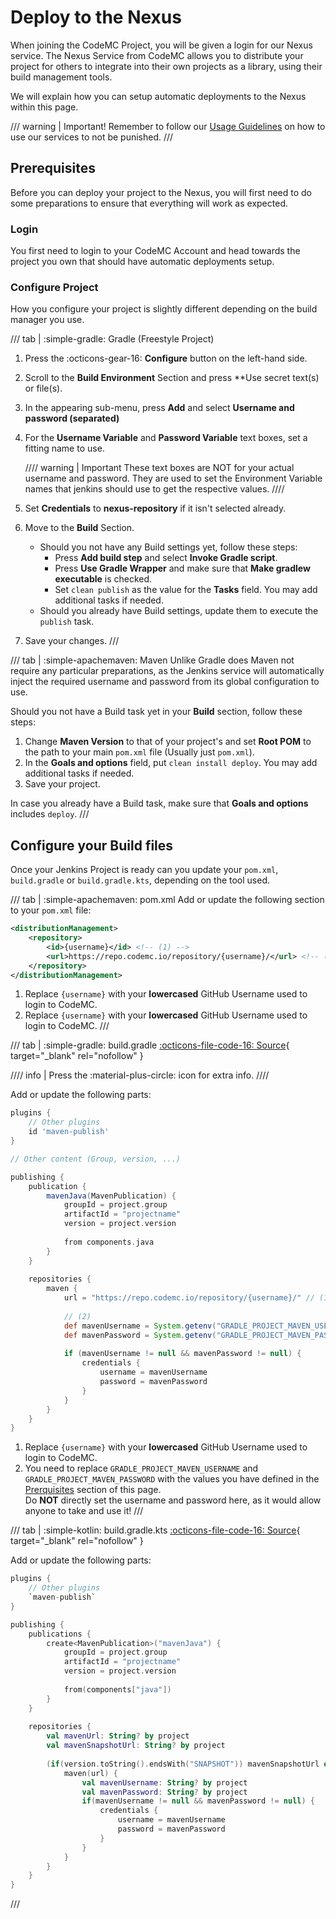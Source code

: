 # Deploy to the Nexus
When joining the CodeMC Project, you will be given a login for our Nexus service. The Nexus Service from CodeMC allows you to distribute your project for others to integrate into their own projects as a library, using their build management tools.

We will explain how you can setup automatic deployments to the Nexus within this page.

/// warning | Important!
Remember to follow our [Usage Guidelines](../../usage-guidelines.md) on how to use our services to not be punished.
///

## Prerequisites
Before you can deploy your project to the Nexus, you will first need to do some preparations to ensure that everything will work as expected.

### Login
You first need to login to your CodeMC Account and head towards the project you own that should have automatic deployments setup.

### Configure Project
How you configure your project is slightly different depending on the build manager you use.

/// tab | :simple-gradle: Gradle (Freestyle Project)
1.  Press the :octicons-gear-16: **Configure** button on the left-hand side.
2.  Scroll to the **Build Environment** Section and press **Use secret text(s) or file(s).
3.  In the appearing sub-menu, press **Add** and select **Username and password (separated)**
4.  For the **Username Variable** and **Password Variable** text boxes, set a fitting name to use.
    
    //// warning | Important
    These text boxes are NOT for your actual username and password. They are used to set the Environment Variable names that jenkins should use to get the respective values.
    ////
    
5.  Set **Credentials** to **nexus-repository** if it isn't selected already.
6.  Move to the **Build** Section.
    - Should you not have any Build settings yet, follow these steps:
        - Press **Add build step** and select **Invoke Gradle script**.
        - Press **Use Gradle Wrapper** and make sure that **Make gradlew executable** is checked.
        - Set `clean publish` as the value for the **Tasks** field. You may add additional tasks if needed.
    - Should you already have Build settings, update them to execute the `publish` task.
7. Save your changes.
///

/// tab | :simple-apachemaven: Maven
Unlike Gradle does Maven not require any particular preparations, as the Jenkins service will automatically inject the required username and password from its global configuration to use.

Should you not have a Build task yet in your **Build** section, follow these steps:

1. Change **Maven Version** to that of your project's and set **Root POM** to the path to your main `pom.xml` file (Usually just `pom.xml`).
2. In the **Goals and options** field, put `clean install deploy`. You may add additional tasks if needed.
3. Save your project.

In case you already have a Build task, make sure that **Goals and options** includes `deploy`.
///

## Configure your Build files
Once your Jenkins Project is ready can you update your `pom.xml`, `build.gradle` or `build.gradle.kts`, depending on the tool used.

/// tab | :simple-apachemaven: pom.xml
Add or update the following section to your `pom.xml` file:
```xml { .annotated title="pom.xml" }
<distributionManagement>
    <repository>
        <id>{username}</id> <!-- (1) -->
        <url>https://repo.codemc.io/repository/{username}/</url> <!-- (2) -->
    </repository>
</distributionManagement>
```

1. Replace `{username}` with your **lowercased** GitHub Username used to login to CodeMC.
2. Replace `{username}` with your **lowercased** GitHub Username used to login to CodeMC.
///

/// tab | :simple-gradle: build.gradle
[:octicons-file-code-16: Source](https://docs.gradle.org/current/userguide/publishing_maven.html#publishing_maven:complete_example){ target="_blank" rel="nofollow" }

//// info |
Press the :material-plus-circle: icon for extra info.
////

Add or update the following parts:
```groovy { .annotate title="build.gradle" }
plugins {
    // Other plugins
    id 'maven-publish'
}

// Other content (Group, version, ...)

publishing {
    publication {
        mavenJava(MavenPublication) {
            groupId = project.group
            artifactId = "projectname"
            version = project.version
            
            from components.java
        }
    }
    
    repositories {
        maven {
            url = "https://repo.codemc.io/repository/{username}/" // (1)
            
            // (2)
            def mavenUsername = System.getenv("GRADLE_PROJECT_MAVEN_USERNAME")
            def mavenPassword = System.getenv("GRADLE_PROJECT_MAVEN_PASSWORD")
            
            if (mavenUsername != null && mavenPassword != null) {
                credentials {
                    username = mavenUsername
                    password = mavenPassword
                }
            }
        }
    }
}
```

1. Replace `{username}` with your **lowercased** GitHub Username used to login to CodeMC.
2.  You need to replace `GRADLE_PROJECT_MAVEN_USERNAME` and `GRADLE_PROJECT_MAVEN_PASSWORD` with the values you have defined in the [Prerquisites](#prerequisites) section of this page.  
    Do **NOT** directly set the username and password here, as it would allow anyone to take and use it!
///

/// tab | :simple-kotlin: build.gradle.kts
[:octicons-file-code-16: Source](https://github.com/Minecrell/ServerListPlus/blob/ef8cda91cc73a4599c359640c4e97dde9b699649/build.gradle.kts#L146-L178){ target="_blank" rel="nofollow" }

Add or update the following parts:
```kotlin { title="build.gradle.kts" }
plugins {
    // Other plugins
    `maven-publish`
}

publishing {
    publications {
        create<MavenPublication>("mavenJava") {
            groupId = project.group
            artifactId = "projectname"
            version = project.version
            
            from(components["java"])
        }
    }
    
    repositories {
        val mavenUrl: String? by project
        val mavenSnapshotUrl: String? by project
        
        (if(version.toString().endsWith("SNAPSHOT")) mavenSnapshotUrl else mavenUrl)?.let { url ->
            maven(url) {
                val mavenUsername: String? by project
                val mavenPassword: String? by project
                if(mavenUsername != null && mavenPassword != null) {
                    credentials {
                        username = mavenUsername
                        password = mavenPassword
                    }
                }
            }
        }
    }
}
```
///
